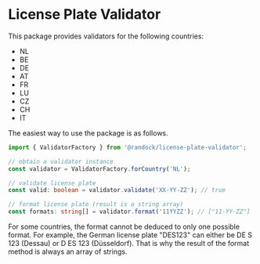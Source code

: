 # License Plate Validator

This package provides validators for the following countries:

- NL
- BE
- DE
- AT
- FR
- LU
- CZ
- CH
- IT

The easiest way to use the package is as follows.

```typescript
import { ValidatorFactory } from '@randock/license-plate-validator';

// obtain a validator instance
const validator = ValidatorFactory.forCountry('NL');

// validate license plate
const valid: boolean = validator.validate('XX-YY-ZZ'); // true

// format license plate (result is a string array)
const formats: string[] = validator.format('11YYZZ'); // ["11-YY-ZZ"]
```

For some countries, the format cannot be deduced to only one possible format. For example, the German license plate "DES123" can either be DE S 123 (Dessau) or D ES 123 (Düsseldorf). That is why the result of the format method is always an array of strings.
